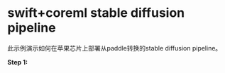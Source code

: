 # swift+coreml stable diffusion pipeline
此示例演示如何在苹果芯片上部署从paddle转换的stable diffusion pipeline。

**Step 1:** 
